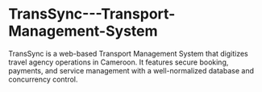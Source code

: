 # TransSync---Transport-Management-System
TransSync is a web-based Transport Management System that digitizes travel agency operations in Cameroon. It features secure booking, payments, and service management with a well-normalized database and concurrency control.
